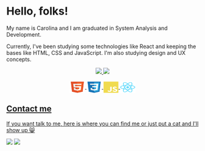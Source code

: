 # Hello, folks! 

My name is Carolina and I am graduated in System Analysis and Development. 

Currently, I've been studying some technologies like React and keeping the bases like HTML, CSS and JavaScript. I'm also studying design and UX concepts. 

<div align="center">
  <a href="https://github.com/carolina-abe">
  <img height="180em" src="https://github-readme-stats.vercel.app/api?username=carolina-abe&show_icons=true&theme=panda&include_all_commits=true&count_private=true"/>
  <img height="180em" src="https://github-readme-stats.vercel.app/api/top-langs/?username=carolina-abe&layout=compact&langs_count=7&theme=panda"/>
</div>

<div align="center" style="display: inline_block"><br>
  <img align="center" alt="Carol-HTML" height="30" width="40" src="https://raw.githubusercontent.com/devicons/devicon/master/icons/html5/html5-original.svg">
  <img align="center" alt="Carol-CSS" height="30" width="40" src="https://raw.githubusercontent.com/devicons/devicon/master/icons/css3/css3-original.svg">
  <img align="center" alt="Carol-Js" height="30" width="40" src="https://raw.githubusercontent.com/devicons/devicon/master/icons/javascript/javascript-plain.svg">
  <img align="center" alt="Carol-React" height="30" width="40" src="https://raw.githubusercontent.com/devicons/devicon/master/icons/react/react-original.svg">
</div>
  
##
## Contact me 
  If you want talk to me, here is where you can find me or just put a cat and I'll show up 😸
<div> 
  <a href = "mailto:carolina.abe.silva@gmail.com"><img src="https://img.shields.io/badge/-Gmail-%23333?style=for-the-badge&logo=gmail&logoColor=white" target="_blank"></a>
  <a href="https://www.linkedin.com/in/carolina-abe-11687318a/" target="_blank"><img src="https://img.shields.io/badge/-LinkedIn-%230077B5?style=for-the-badge&logo=linkedin&logoColor=white" target="_blank"></a> 
</div>
